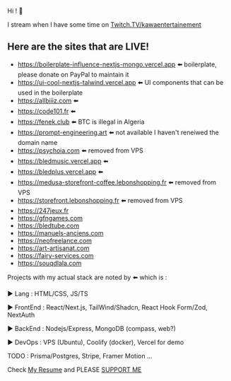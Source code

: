 Hi ! 👋

I stream when I have some time on [Twitch.TV/kawaentertainement](https://www.twitch.tv/kawaentertainment)

Here are the sites that are LIVE!
--
- https://boilerplate-influence-nextjs-mongo.vercel.app ⬅️ boilerplate, please donate on PayPal to maintain it
- https://ui-cool-nextjs-talwind.vercel.app ⬅️ UI components that can be used in the boilerplate 
- https://allbiiiz.com ⬅️
- https://code101.fr ⬅️ 
- https://fenek.club ⬅️ BTC is illegal in Algeria
- https://prompt-engineering.art ⬅️ not available I haven't reneiwed the domain name
- https://psychoia.com ⬅️ removed from VPS
- https://bledmusic.vercel.app ⬅️ 
- https://bledplus.vercel.app ⬅️ 
- https://medusa-storefront-coffee.lebonshopping.fr ⬅️ removed from VPS
- https://storefront.lebonshopping.fr ⬅️ removed from VPS
- https://247jeux.fr
- https://gfngames.com
- https://bledtube.com
- https://manuels-anciens.com
- https://neofreelance.com
- https://art-artisanat.com
- https://fairy-services.com
- https://souqdlala.com

Projects with my actual stack are noted by ⬅️ which is :

▶ Lang : HTML/CSS, JS/TS

▶ FrontEnd : React/Next.js, TailWind/Shadcn, React Hook Form/Zod, NextAuth

▶ BackEnd : Nodejs/Express, MongoDB (compass, web?)

▶ DevOps : VPS (Ubuntu), Coolify (docker), Vercel for demo

TODO : Prisma/Postgres, Stripe, Framer Motion ...

Check [My Resume](https://www.canva.com/design/DAFkTH-AELw/XsVdmVH4GPUuPP1KZQCUFg/edit?utm_content=DAFkTH-AELw&utm_campaign=designshare&utm_medium=link2&utm_source=sharebutton) and PLEASE [SUPPORT ME](https://github.com/nazimboudeffa/nazimboudeffa/blob/main/README-more.md)
